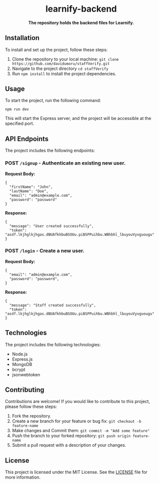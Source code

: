 <div align = "center">

# learnify-backend

####  The repository holds the backend files for Learnify.

</div>

## Installation

To install and set up the project, follow these steps:

1. Clone the repository to your local machine: `git clone https://github.com/davidumoru/staffVerify.git`
2. Navigate to the project directory `cd staffVerify`
3. Run `npm install` to install the project dependencies.

## Usage

To start the project, run the following command:

`npm run dev`

This will start the Express server, and the project will be accessible at the specified port.

## API Endpoints

The project includes the following endpoints:

### **POST** `/signup` - Authenticate an existing new user.
**Request Body:**
```
{
  "firstName": "John",
  "lastName": "Doe",
  "email": "admin@example.com",
  "password": "password"
}
```
**Response:**
```
{
  "message": "User created successfully",
  "token": "asdf.lkjhglkjhgas.dBUAfkhbuBSOUu.piBSPPuihbu.WBhbhl_lbuyouVyvguougu"
}
```

### **POST** `/login` - Create a new user.
**Request Body:**
```
{
  "email": "admin@example.com",
  "password": "password",
}
```
**Response:**
```
{
  "message": "Staff created successfully",
  "token": "asdf.lkjhglkjhgas.dBUAfkhbuBSOUu.piBSPPuihbu.WBhbhl_lbuyouVyvguougu"
}
```

## Technologies

The project includes the following technologies:

- Node.js
- Express.js
- MongoDB
- bcrypt
- jsonwebtoken

## Contributing

Contributions are welcome! If you would like to contribute to this project, please follow these steps:

1. Fork the repository.
2. Create a new branch for your feature or bug fix: `git checkout -b feature-name`
3. Make changes and Commit them: `git commit -m "Add some feature"`
4. Push the branch to your forked repository: `git push origin feature-name`
5. Submit a pull request with a description of your changes.

## License

This project is licensed under the MIT License. See the [LICENSE](https://github.com/git/git-scm.com/blob/main/MIT-LICENSE.txt) file for more information.
